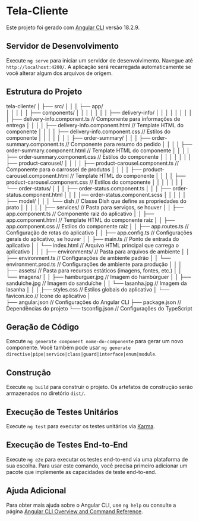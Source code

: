 # Tela-Cliente

Este projeto foi gerado com [Angular CLI](https://github.com/angular/angular-cli) versão 18.2.9.

## Servidor de Desenvolvimento

Execute `ng serve` para iniciar um servidor de desenvolvimento. Navegue até `http://localhost:4200/`. A aplicação será recarregada automaticamente se você alterar algum dos arquivos de origem.

## Estrutura do Projeto

tela-cliente/ 
│ 
├── src/ 
│    │ 
│    ├── app/  
│    │ │
│    │ ├── components/ 
│    │ │ │
│    │ │ ├── delivery-info/ 
│    │ │ │ │
│    │ │ │ ├── delivery-info.component.ts // Componente para informações de entrega 
│    │ │ │ ├── delivery-info.component.html // Template HTML do componente
│    │ │ │ ├── delivery-info.component.css // Estilos do componente 
│    │ │ │ 
│    │ │ ├── order-summary/ 
│    │ │ ├── order-summary.component.ts // Componente para resumo do pedido 
│    │ │ │ ├── order-summary.component.html // Template HTML do componente 
│    │ │ │ ├── order-summary.component.css // Estilos do componente 
│    │ │ │ 
│    │ │ ├── product-carousel/ 
│    │ │ │ ├── product-carousel.component.ts // Componente para o carrossel de produtos 
│    │ │ │ ├── product-carousel.component.html // Template HTML do componente 
│    │ │ │ ├── product-carousel.component.css // Estilos do componente
│    │ │ │ 
│    │ │ └── order-status/
│    │ │   ├── order-status.component.ts
│    │ │   ├── order-status.component.html
│    │ │   │── order-status.component.scss
│    │ │
│    │ ├── model/ 
│    │ │ └── dish  // Classe Dish que define as propriedades do prato 
│    │ │
│    │ ├── services/ // Pasta para serviços, se houver 
│    │ ├── app.component.ts // Componente raiz do aplicativo 
│    │ ├── app.component.html // Template HTML do componente raiz 
│    │ ├── app.component.css // Estilos do componente raiz 
│    │ ├── app.routes.ts // Configuração de rotas do aplicativo 
│    │ ├── app.config.ts // Configurações gerais do aplicativo, se houver 
│    │ ├── main.ts // Ponto de entrada do aplicativo 
│    │ └── index.html // Arquivo HTML principal que carrega o aplicativo 
│    │ 
│    ├── environments/ // Pasta para arquivos de ambiente 
│    │   ├── environment.ts // Configurações de ambiente padrão 
│    │   └── environment.prod.ts // Configurações de ambiente para produção 
│    │ 
│    ├── assets/ // Pasta para recursos estáticos (imagens, fontes, etc.) 
│    │ └── imagens/ 
│    │     ├── hamburguer.jpg // Imagem do hambúrguer 
│    │     ├── sanduiche.jpg // Imagem do sanduíche 
│    │     └── lasanha.jpg // Imagem da lasanha 
│    │ 
│    ├── styles.css // Estilos globais do aplicativo 
│    └── favicon.ico // Ícone do aplicativo 
│    
├── angular.json // Configurações do Angular CLI
├── package.json // Dependências do projeto 
└── tsconfig.json // Configurações do TypeScript

    
## Geração de Código

Execute `ng generate component nome-do-componente` para gerar um novo componente. Você também pode usar `ng generate directive|pipe|service|class|guard|interface|enum|module`.

## Construção

Execute `ng build` para construir o projeto. Os artefatos de construção serão armazenados no diretório `dist/`.

## Execução de Testes Unitários

Execute `ng test` para executar os testes unitários via [Karma](https://karma-runner.github.io).

## Execução de Testes End-to-End

Execute `ng e2e` para executar os testes end-to-end via uma plataforma de sua escolha. Para usar este comando, você precisa primeiro adicionar um pacote que implemente as capacidades de teste end-to-end.

## Ajuda Adicional

Para obter mais ajuda sobre o Angular CLI, use `ng help` ou consulte a página [Angular CLI Overview and Command Reference](https://angular.dev/tools/cli).
